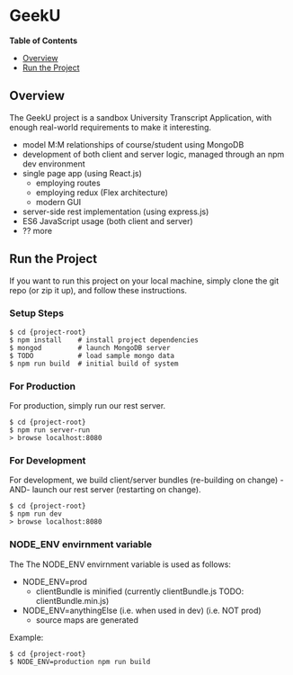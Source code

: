 # GeekU

**Table of Contents**

- [Overview](#overview)
- [Run the Project](#run-the-project)


## Overview

The GeekU project is a sandbox University Transcript Application, with
enough real-world requirements to make it interesting.

- model M:M relationships of course/student using MongoDB
- development of both client and server logic, managed through an npm dev environment
- single page app (using React.js)
  * employing routes
  * employing redux (Flex architecture)
  * modern GUI
- server-side rest implementation (using express.js)
- ES6 JavaScript usage (both client and server)
- ?? more


## Run the Project

If you want to run this project on your local machine, simply clone
the git repo (or zip it up), and follow these instructions.

### Setup Steps

```
$ cd {project-root}
$ npm install    # install project dependencies
$ mongod         # launch MongoDB server
$ TODO           # load sample mongo data
$ npm run build  # initial build of system
```

### For Production

For production, simply run our rest server.

```
$ cd {project-root}
$ npm run server-run
> browse localhost:8080
```

### For Development

For development, we build client/server bundles (re-building on
change) -AND- launch our rest server (restarting on change).

```
$ cd {project-root}
$ npm run dev
> browse localhost:8080
```

### NODE_ENV envirnment variable

The The NODE_ENV envirnment variable is used as follows:
- NODE_ENV=prod
  * clientBundle is minified (currently clientBundle.js TODO: clientBundle.min.js)
- NODE_ENV=anythingElse (i.e. when used in dev) (i.e. NOT prod)
  * source maps are generated

Example: 

```
$ cd {project-root}
$ NODE_ENV=production npm run build
```

